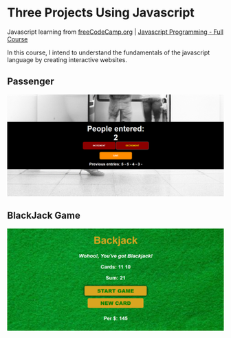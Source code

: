 # Three Projects Using Javascript

Javascript learning from [freeCodeCamp.org](https://www.freecodecamp.org/) | [Javascript Programming - Full Course](https://youtu.be/jS4aFq5-91M)

In this course, I intend to understand the fundamentals of the javascript language by creating interactive websites.

## Passenger

![passenger](./img/1-passenger.png)

## BlackJack Game

![blackjack](./img/2-blackjack.png)
